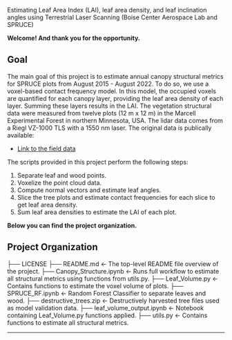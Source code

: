 Estimating Leaf Area Index (LAI), leaf area density, and leaf inclination angles using Terrestrial Laser Scanning (Boise Center Aerospace Lab and SPRUCE)

**Welcome! And thank you for the opportunity.**

Goal
------------

The main goal of this project is to estimate annual canopy structural metrics for SPRUCE plots from August 2015 - August 2022. To do so, we use a voxel-based contact frequency model. In this model, the  occupied voxels are quantified for each canopy layer, providing the leaf area density of each layer. Summing these layers results in the LAI. The vegetation structural data were measured from twelve plots (12 m x 12 m) in the Marcell Experimental Forest in northern Minnesota, USA. The lidar data comes from a Riegl VZ-1000 TLS with a 1550 nm laser. The original data is publically available:

* [Link to the field data](https://mnspruce.ornl.gov/datasets/spruce-terrestrial-laser-scanning-of-experimental-plots-beginning-in-2015)

The scripts provided in this project perform the following steps:

1. Separate leaf and wood points.
2. Voxelize the point cloud data.
3. Compute normal vectors and estimate leaf angles.
4. Slice the tree plots and estimate contact frequencies for each slice to get leaf area density.
5. Sum leaf area densities to estimate the LAI of each plot.


**Below you can find the project organization.**

Project Organization
------------

  ├── LICENSE
  ├── README.md                <- The top-level README file overview of the project.
  ├── Canopy_Structure.ipynb   <- Runs full workflow to estimate all structural metrics using functions from utils.py.
  ├── Leaf_Volume.py           <- Contains functions to estimate the voxel volume of plots.
  ├── SPRUCE_RF.ipynb          <- Random Forest Classifier to separate leaves and wood.
  ├── destructive_trees.zip    <- Destructively harvested tree files used as model validation data.
  ├── leaf_volume_output.ipynb <- Notebook containing Leaf_Volume.py functions applied.
  ├── utils.py                 <- Contains functions to estimate all structural metrics. 

  ----------
